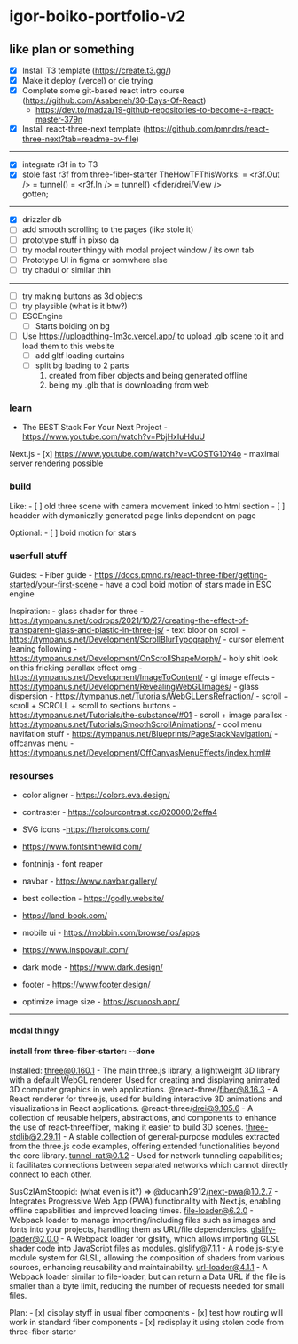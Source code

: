 # igor-boiko-portfolio-v2

## like plan or something

- [x] Install T3 template (https://create.t3.gg/)
- [x] Make it deploy (vercel) or die trying
- [x] Complete some git-based react intro course (https://github.com/Asabeneh/30-Days-Of-React)
    - https://dev.to/madza/19-github-repositories-to-become-a-react-master-379n
- [x] Install react-three-next template (https://github.com/pmndrs/react-three-next?tab=readme-ov-file)
---
- [x] integrate r3f in to T3
- [x] stole fast r3f from three-fiber-starter
    TheHowTFThisWorks:
    <Layout />
        <Scene /> = <r3f.Out /> = tunnel()
            <View />
                <Three /> = <r3f.In /> = tunnel()
                    <fider/drei/View />     
                        gotten;
---
- [x] drizzler db
- [ ] add smooth scrolling to the pages (like stole it)
- [ ] prototype stuff in pixso da
- [ ] try modal router thingy with modal project window / its own tab
- [ ] Prototype UI in figma or somwhere else
- [ ] try chadui or similar thin
---
- [ ] try making buttons as 3d objects
    <Link href="/any/place/where/i/will/be/able/to/plan/my/future" >  
        <View >
            <Groupe / >
                <CursorLeaningBehaviour />
                <ClickResponceBehaviour />
                <ButtonThreeMesh icon="nuts" />
- [ ] try playsible (what is it btw?)
- [ ] ESCEngine
    - [ ] Starts boiding on bg
- [ ] Use https://uploadthing-1m3c.vercel.app/ to upload .glb scene to it and load them to this website
    - [ ] add gltf loading curtains
    - [ ] split bg loading to 2 parts 
        1) created from fiber objects and being generated offline 
        2) being my .glb that is downloading from web



### learn

- The BEST Stack For Your Next Project - https://www.youtube.com/watch?v=PbjHxIuHduU

Next.js
    - [x]  https://www.youtube.com/watch?v=vCOSTG10Y4o
    <!-- - https://www.youtube.com/watch?v=vwSlYG7hFk0
    - https://www.youtube.com/watch?v=ZjAqacIC_3c&list=PLC3y8-rFHvwjOKd6gdf4QtV1uYNiQnruI -->
    - maximal server rendering possible



### build

Like:
    - [ ] old three scene with camera movement linked to html section
    - [ ] headder with dymaniczlly generated page links dependent on page

Optional:
    - [ ] boid motion for stars


### userfull stuff

Guides:
    - Fiber guide - https://docs.pmnd.rs/react-three-fiber/getting-started/your-first-scene
    - have a cool boid motion of stars made in ESC engine

Inspiration:
    - glass shader for three - https://tympanus.net/codrops/2021/10/27/creating-the-effect-of-transparent-glass-and-plastic-in-three-js/
    - text bloor on scroll - https://tympanus.net/Development/ScrollBlurTypography/
    - cursor element leaning following - https://tympanus.net/Development/OnScrollShapeMorph/ 
    - holy shit look on this fricking parallax effect omg - https://tympanus.net/Development/ImageToContent/
    - gl image effects - https://tympanus.net/Development/RevealingWebGLImages/
    - glass dispersion - https://tympanus.net/Tutorials/WebGLLensRefraction/
    - scroll + scroll + SCROLL + scroll to sections buttons - https://tympanus.net/Tutorials/the-substance/#01
    - scroll + image parallsx - https://tympanus.net/Tutorials/SmoothScrollAnimations/
    - cool menu navifation stuff - https://tympanus.net/Blueprints/PageStackNavigation/
    - offcanvas menu - https://tympanus.net/Development/OffCanvasMenuEffects/index.html#

### resourses

- color aligner - https://colors.eva.design/
- contraster - https://colourcontrast.cc/020000/2effa4
- SVG icons -https://heroicons.com/
- https://www.fontsinthewild.com/
- fontninja - font reaper

- navbar - https://www.navbar.gallery/

- best collection - https://godly.website/
- https://land-book.com/
- mobile ui - https://mobbin.com/browse/ios/apps
- https://www.inspovault.com/
- dark mode - https://www.dark.design/

- footer - https://www.footer.design/

- optimize image size - https://squoosh.app/

---

#### modal thingy








#### install from three-fiber-starter: --done

Installed:
    three@0.160.1 - The main three.js library, a lightweight 3D library with a default WebGL renderer. Used for creating and displaying animated 3D computer graphics in web applications.
    @react-three/fiber@8.16.3 - A React renderer for three.js, used for building interactive 3D animations and visualizations in React applications.
    @react-three/drei@9.105.6 - A collection of reusable helpers, abstractions, and components to enhance the use of react-three/fiber, making it easier to build 3D scenes.
    three-stdlib@2.29.11 - A stable collection of general-purpose modules extracted from the three.js code examples, offering extended functionalities beyond the core library.
    tunnel-rat@0.1.2 - Used for network tunneling capabilities; it facilitates connections between separated networks which cannot directly connect to each other.

SusCzIAmStoopid:
    (what even is it?) => @ducanh2912/next-pwa@10.2.7 - Integrates Progressive Web App (PWA) functionality with Next.js, enabling offline capabilities and improved loading times.
    file-loader@6.2.0 - Webpack loader to manage importing/including files such as images and fonts into your projects, handling them as URL/file dependencies.
    glslify-loader@2.0.0 - A Webpack loader for glslify, which allows importing GLSL shader code into JavaScript files as modules.
    glslify@7.1.1 - A node.js-style module system for GLSL, allowing the composition of shaders from various sources, enhancing reusability and maintainability.
    url-loader@4.1.1 - A Webpack loader similar to file-loader, but can return a Data URL if the file is smaller than a byte limit, reducing the number of requests needed for small files.

Plan:
    - [x] display styff in usual fiber components
    - [x] test how routing will work in standard fiber components
    - [x] redisplay it using stolen code from three-fiber-starter



